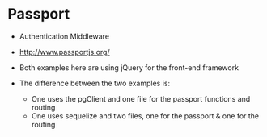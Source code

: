 # Passport

* Authentication Middleware
* http://www.passportjs.org/

* Both examples here are using jQuery for the front-end framework
* The difference between the two examples is:
	* One uses the pgClient and one file for the passport functions and routing
	* One uses sequelize and two files, one for the passport & one for the routing